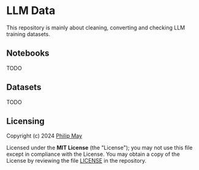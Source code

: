 # LLM Data

This repository is mainly about cleaning, converting and checking LLM training datasets.

## Notebooks

TODO

## Datasets

TODO

## Licensing

Copyright (c) 2024 [Philip May](https://philipmay.org/)

Licensed under the **MIT License** (the "License"); you may not use this file except in compliance with the License.
You may obtain a copy of the License by reviewing the file
[LICENSE](https://github.com/PhilipMay/llm-data/blob/main/LICENSE) in the repository.
